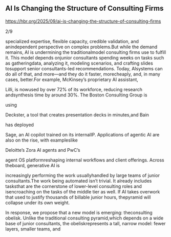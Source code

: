 ## AI Is Changing the Structure of Consulting Firms

https://hbr.org/2025/09/ai-is-changing-the-structure-of-consulting-ﬁrms

2/9

specialized expertise, flexible capacity, credible validation, and anindependent perspective on complex problems.But while the demand remains, AI is undermining the traditionalmodel consulting firms use to fulfill it. This model depends onjunior consultants spending weeks on tasks such as gatheringdata, analyzing it, modeling scenarios, and crafting slides tosupport senior consultants-led recommendations. Today, AIsystems can do all of that, and more—and they do it faster, morecheaply, and, in many cases, better.For example, McKinsey’s proprietary AI assistant,

Lilli, is nowused by over 72% of its workforce, reducing research andsynthesis time by around 30%. The Boston Consulting Group is

using

Deckster, a tool that creates presentation decks in minutes,and Bain

has deployed

Sage, an AI copilot trained on its internalIP. Applications of agentic AI are also on the rise, with exampleslike

Deloitte’s Zora AI agents and PwC’s

agent OS platformreshaping internal workflows and client offerings. Across theboard, generative AI is

increasingly performing the work usuallyhandled by large teams of junior consultants.The work being automated isn’t trivial. It already includes tasksthat are the cornerstone of lower-level consulting roles and isencroaching on the tasks of the middle tier as well. If AI takes overwork that used to justify thousands of billable junior hours, thepyramid will collapse under its own weight.

In response, we propose that a new model is emerging: theconsulting obelisk. Unlike the traditional consulting pyramid,which depends on a wide base of junior consultants, the obeliskrepresents a tall, narrow model: fewer layers, smaller teams, and